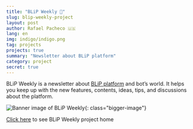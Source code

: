 ```yaml
---
title: "BLiP Weekly 💙"
slug: blip-weekly-project
layout: post
author: Rafael Pacheco 🇺🇸
lang: en
img: indigo/indigo.png
tag: projects
projects: true
summary: "Newsletter about BLiP platform"
category: project
secret: true
---
```


BLiP Weekly is a newsletter about [BLiP platform](https://blip.ai/en/) and bot’s world. It helps you keep up with the new features, contents, ideas, tips, and discussions about the platform.

![Banner image of BLiP Weekly](../assets/images/2019-06-01-projeto-blip-weekly/blip-weekly.png){: class="bigger-image"}

[Click here](https://www.getrevue.co/profile/blip) to see BLiP Weekly project home